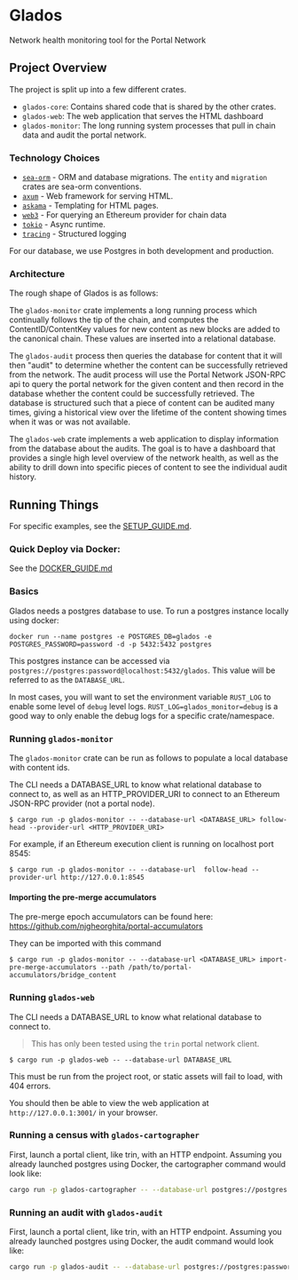 # Glados

Network health monitoring tool for the Portal Network

## Project Overview

The project is split up into a few different crates.

- `glados-core`: Contains shared code that is shared by the other crates.
- `glados-web`: The web application that serves the HTML dashboard
- `glados-monitor`: The long running system processes that pull in chain data and audit the portal network.

### Technology Choices

- [`sea-orm`](https://docs.rs/sea-orm/latest/sea_orm/) - ORM and database migrations. The `entity` and `migration` crates are sea-orm conventions.
- [`axum`](https://docs.rs/axum/latest/axum/) - Web framework for serving HTML.
- [`askama`](https://djc.github.io/askama/) - Templating for HTML pages.
- [`web3`](https://docs.rs/web3/latest/web3/) - For querying an Ethereum provider for chain data
- [`tokio`](https://tokio.rs/) - Async runtime.
- [`tracing`](https://docs.rs/tracing/latest/tracing/) - Structured logging

For our database, we use Postgres in both development and production.

### Architecture

The rough shape of Glados is as follows:

The `glados-monitor` crate implements a long running process which continually follows the tip of the chain, and computes the ContentID/ContentKey values for new content as new blocks are added to the canonical chain. These values are inserted into a relational database.

The `glados-audit` process then queries the database for content that it will then "audit" to determine whether the content can be successfully retrieved from the network. The audit process will use the Portal Network JSON-RPC api to query the portal network for the given content and then record in the database whether the content could be successfully retrieved. The database is structured such that a piece of content can be audited many times, giving a historical view over the lifetime of the content showing times when it was or was not available.

The `glados-web` crate implements a web application to display information from the database about the audits. The goal is to have a dashboard that provides a single high level overview of the network health, as well as the ability to drill down into specific pieces of content to see the individual audit history.

## Running Things

For specific examples, see the [SETUP_GUIDE.md](/SETUP_GUIDE.md).

### Quick Deploy via Docker:

See the [DOCKER_GUIDE.md](/DOCKER_GUIDE.md)

### Basics

Glados needs a postgres database to use. To run a postgres instance locally using docker:

`docker run --name postgres -e POSTGRES_DB=glados -e POSTGRES_PASSWORD=password -d -p 5432:5432 postgres`

This postgres instance can be accessed via `postgres://postgres:password@localhost:5432/glados`. This value will be referred to as the `DATABASE_URL`.

In most cases, you will want to set the environment variable `RUST_LOG` to enable some level of `debug` level logs. `RUST_LOG=glados_monitor=debug` is a good way to only enable the debug logs for a specific crate/namespace.

### Running `glados-monitor`

The `glados-monitor` crate can be run as follows to populate a local database with content ids.

The CLI needs a DATABASE_URL to know what relational database to connect to, as well as an HTTP_PROVIDER_URI to connect to an Ethereum JSON-RPC provider (not a portal node).

```
$ cargo run -p glados-monitor -- --database-url <DATABASE_URL> follow-head --provider-url <HTTP_PROVIDER_URI>
```

For example, if an Ethereum execution client is running on localhost port 8545:

```
$ cargo run -p glados-monitor -- --database-url  follow-head --provider-url http://127.0.0.1:8545
```

#### Importing the pre-merge accumulators

The pre-merge epoch accumulators can be found here: https://github.com/njgheorghita/portal-accumulators

They can be imported with this command

```
$ cargo run -p glados-monitor -- --database-url <DATABASE_URL> import-pre-merge-accumulators --path /path/to/portal-accumulators/bridge_content
```

### Running `glados-web`

The CLI needs a DATABASE_URL to know what relational database to connect to.

> This has only been tested using the `trin` portal network client.

```
$ cargo run -p glados-web -- --database-url DATABASE_URL
```

This must be run from the project root, or static assets will fail to load, with 404 errors.

You should then be able to view the web application at `http://127.0.0.1:3001/` in your browser.

### Running a census with `glados-cartographer`

First, launch a portal client, like trin, with an HTTP endpoint. Assuming you already launched postgres using Docker, the cartographer command would look like:

```sh
cargo run -p glados-cartographer -- --database-url postgres://postgres:password@localhost:5432/glados --transport http --http-url http://localhost:8545 --concurrency 10
```

### Running an audit with `glados-audit`

First, launch a portal client, like trin, with an HTTP endpoint. Assuming you already launched postgres using Docker, the audit command would look like:

```sh
cargo run -p glados-audit -- --database-url postgres://postgres:password@localhost:5432/glados --history-strategy latest --portal-client http://localhost:8545
```
